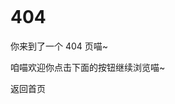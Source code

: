 <div style="max-width:65ch; margin:auto; padding: 1em 0">

# 404

你来到了一个 404 页喵~

咱喵欢迎你点击下面的按钮继续浏览喵~

<RouterLink class="show-more !no-underline !text-white" to="/">返回首页</RouterLink>

</div>

